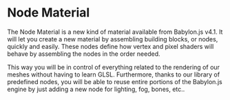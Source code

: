 # Node Material
The Node Material is a new kind of material available from Babylon.js v4.1. It will let you create a new material by assembling building blocks, or nodes, quickly and easily. These nodes define how vertex and pixel shaders will behave by assembling the nodes in the order needed.

This way you will be in control of everything related to the rendering of our meshes without having to learn GLSL. Furthermore, thanks to our library of predefined nodes, you will be able to reuse entire portions of the Babylon.js engine by just adding a new node for lighting, fog, bones, etc..